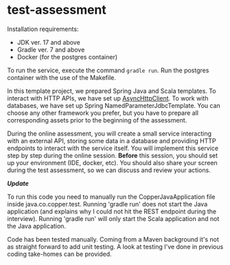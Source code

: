 # test-assessment

Installation requirements:

* JDK ver. 17 and above
* Gradle ver. 7 and above
* Docker (for the postgres container)

To run the service, execute the command `gradle run`.
Run the postgres container with the use of the Makefile.

In this template project, we prepared Spring Java and Scala templates.
To interact with HTTP APIs, we have set up [AsyncHttpClient](https://github.com/AsyncHttpClient/async-http-client). 
To work with databases, we have set up Spring NamedParameterJdbcTemplate.
You can choose any other framework you prefer, but you have to prepare all corresponding assets prior to the beginning of the assessment.

During the online assessment, you will create a small service interacting with an external API, storing some data in a database and providing HTTP endpoints to interact with the service itself.
You will implement this service step by step during the online session. 
**Before** this session, you should set up your environment (IDE, docker, etc). You should also share your screen during the test assessment, so we can discuss and review your actions.

***Update***

To run this code you need to manually run the CopperJavaApplication file inside java.co.copper.test. Running 'gradle run' does not start the Java application (and explains why I could not hit the REST endpoint during the interview).
Running 'gradle run' will only start the Scala application and not the Java application.

Code has been tested manually. Coming from a Maven background it's not as straight forward to add unit testing. A look at testing I've done in previous coding take-homes can be provided.

